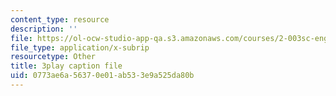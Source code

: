 ```yaml
---
content_type: resource
description: ''
file: https://ol-ocw-studio-app-qa.s3.amazonaws.com/courses/2-003sc-engineering-dynamics-fall-2011/0773ae6a56370e01ab533e9a525da80b_tm51lwadMOc.srt
file_type: application/x-subrip
resourcetype: Other
title: 3play caption file
uid: 0773ae6a-5637-0e01-ab53-3e9a525da80b
---
```

